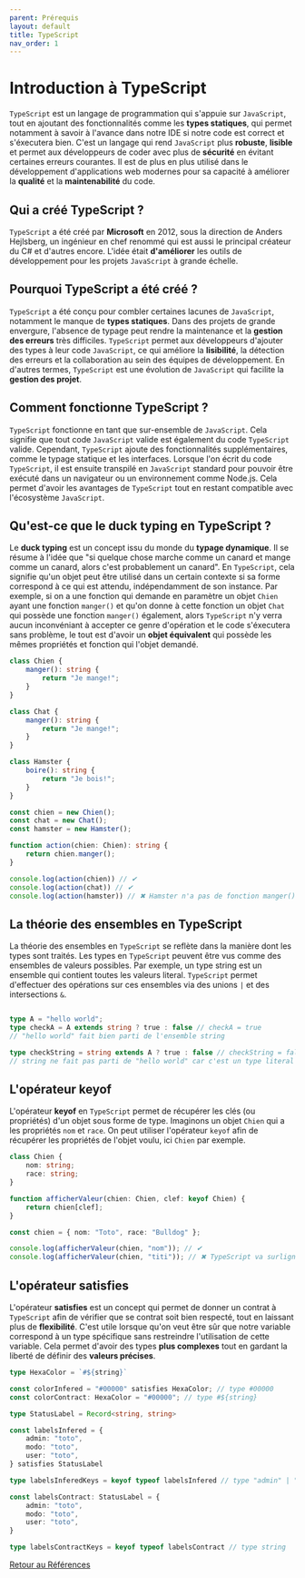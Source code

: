 ```yaml
---
parent: Prérequis
layout: default
title: TypeScript
nav_order: 1
---
```


# Introduction à TypeScript

`TypeScript` est un langage de programmation qui s'appuie sur `JavaScript`, tout en ajoutant des fonctionnalités comme les **types statiques**, qui permet notamment à savoir à l'avance dans notre IDE si notre code est correct et s'éxecutera bien. C'est un langage qui rend `JavaScript` plus **robuste**, **lisible** et permet aux développeurs de coder avec plus de **sécurité** en évitant certaines erreurs courantes. Il est de plus en plus utilisé dans le développement d'applications web modernes pour sa capacité à améliorer la **qualité** et la **maintenabilité** du code.

## Qui a créé TypeScript ?

`TypeScript` a été créé par **Microsoft** en 2012, sous la direction de Anders Hejlsberg, un ingénieur en chef renommé qui est aussi le principal créateur du C# et d'autres encore. L'idée était **d'améliorer** les outils de développement pour les projets `JavaScript` à grande échelle.

## Pourquoi TypeScript a été créé ?

`TypeScript` a été conçu pour combler certaines lacunes de `JavaScript`, notamment le manque de **types statiques**. Dans des projets de grande envergure, l'absence de typage peut rendre la maintenance et la **gestion des erreurs** très difficiles. `TypeScript` permet aux développeurs d'ajouter des types à leur code `JavaScript`, ce qui améliore la **lisibilité**, la détection des erreurs et la collaboration au sein des équipes de développement. En d'autres termes, `TypeScript` est une évolution de `JavaScript` qui facilite la **gestion des projet**.

## Comment fonctionne TypeScript ?

`TypeScript` fonctionne en tant que sur-ensemble de `JavaScript`. Cela signifie que tout code `JavaScript` valide est également du code `TypeScript` valide. Cependant, `TypeScript` ajoute des fonctionnalités supplémentaires, comme le typage statique et les interfaces. Lorsque l'on écrit du code `TypeScript`, il est ensuite transpilé en `JavaScript` standard pour pouvoir être exécuté dans un navigateur ou un environnement comme Node.js. Cela permet d'avoir les avantages de `TypeScript` tout en restant compatible avec l'écosystème `JavaScript`.

## Qu'est-ce que le duck typing en TypeScript ?

Le **duck typing** est un concept issu du monde du **typage dynamique**. Il se résume à l'idée que "si quelque chose marche comme un canard et mange comme un canard, alors c'est probablement un canard". En `TypeScript`, cela signifie qu'un objet peut être utilisé dans un certain contexte si sa forme correspond à ce qui est attendu, indépendamment de son instance. Par exemple, si on a une fonction qui demande en paramètre un objet `Chien` ayant une fonction `manger()` et qu'on donne à cette fonction un objet `Chat` qui possède une fonction `manger()` également, alors `TypeScript` n'y verra aucun inconvéniant à accepter ce genre d'opération et le code s'éxecutera sans problème, le tout est d'avoir un **objet équivalent** qui possède les mêmes propriétés et fonction qui l'objet demandé.

```ts
class Chien {
    manger(): string {
        return "Je mange!";
    }
}

class Chat {
    manger(): string {
        return "Je mange!";
    }
}

class Hamster {
    boire(): string {
        return "Je bois!";
    }
}

const chien = new Chien();
const chat = new Chat();
const hamster = new Hamster();

function action(chien: Chien): string {
    return chien.manger();
}

console.log(action(chien)) // ✔
console.log(action(chat)) // ✔
console.log(action(hamster)) // ✖ Hamster n'a pas de fonction manger() alors `TypeScript` interdit l'opération
```

## La théorie des ensembles en TypeScript

La théorie des ensembles en `TypeScript` se reflète dans la manière dont les types sont traités. Les types en `TypeScript` peuvent être vus comme des ensembles de valeurs possibles. Par exemple, un type string est un ensemble qui contient toutes les valeurs literal. `TypeScript` permet d'effectuer des opérations sur ces ensembles via des unions `|` et des intersections `&`.

```ts

type A = "hello world";
type checkA = A extends string ? true : false // checkA = true
// "hello world" fait bien parti de l'ensemble string

type checkString = string extends A ? true : false // checkString = false
// string ne fait pas parti de "hello world" car c'est un type literal

```

## L'opérateur keyof

L'opérateur **keyof** en `TypeScript` permet de récupérer les clés (ou propriétés) d'un objet sous forme de type. Imaginons un objet `Chien` qui a les propriétés `nom` et `race`. On peut utiliser l'opérateur `keyof` afin de récupérer les propriétés de l'objet voulu, ici `Chien` par exemple.

```ts
class Chien {
    nom: string;
    race: string;
}

function afficherValeur(chien: Chien, clef: keyof Chien) {
    return chien[clef];
}

const chien = { nom: "Toto", race: "Bulldog" };

console.log(afficherValeur(chien, "nom")); // ✔
console.log(afficherValeur(chien, "titi")); // ✖ TypeScript va surligner en rouge "titi" car la classe Chien ne possède pas de propriété "titi"
```

## L'opérateur satisfies

L'opérateur **satisfies** est un concept qui permet de donner un contrat à `TypeScript` afin de vérifier que se contrat soit bien respecté, tout en laissant plus de **flexibilité**. C'est utile lorsque qu'on veut être sûr que notre variable correspond à un type spécifique sans restreindre l'utilisation de cette variable. Cela permet d'avoir des types **plus complexes** tout en gardant la liberté de définir des **valeurs précises**.

```ts
type HexaColor = `#${string}`

const colorInfered = "#00000" satisfies HexaColor; // type #00000
const colorContract: HexaColor = "#00000"; // type #${string}

type StatusLabel = Record<string, string>

const labelsInfered = {
    admin: "toto",
    modo: "toto",
    user: "toto",
} satisfies StatusLabel

type labelsInferedKeys = keyof typeof labelsInfered // type "admin" | "modo" | "user"

const labelsContract: StatusLabel = {
    admin: "toto",
    modo: "toto",
    user: "toto",
}

type labelsContractKeys = keyof typeof labelsContract // type string
```

[Retour au Références](../..)
